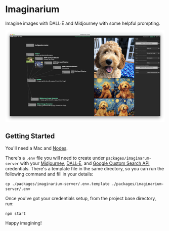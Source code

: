 # Imaginarium

Imagine images with DALL·E and Midjourney with some helpful prompting.

![Vincent Van Goghdendoodles](./vincent-van-goghdendoodles.png)

## Getting Started

You'll need a Mac and [Nodes](https://nodes.io).

There's a `.env` file you will need to create under `packages/imaginarum-server` with your [Midjourney](https://github.com/erictik/midjourney-api), [DALL·E](https://openai.com/blog/dall-e-api-now-available-in-public-beta), and [Google Custom Search API](https://developers.google.com/custom-search/v1/overview) credentials. There's a template file in the same directory, so you can run the following command and fill in your details:

```
cp ./packages/imaginarium-server/.env.template ./packages/imaginarium-server/.env
```

Once you've got your credentials setup, from the project base directory, run:

```
npm start
```

Happy imagining!
